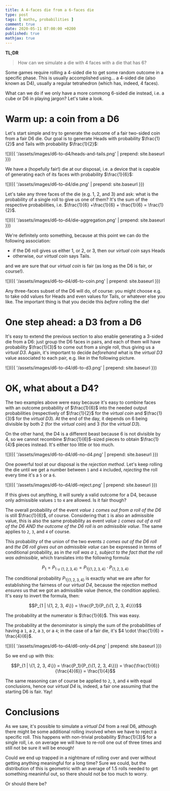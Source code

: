 ```yaml
---
title: A 4-faces die from a 6-faces die
type: post
tags: [ maths, probabilities ]
comment: true
date: 2020-05-11 07:00:00 +0200
published: true
mathjax: true
---
```


**TL;DR**

> How can we simulate a die with 4 faces with a die that has 6?

Some games require rolling a 4-sided die to get some random outcome in a
specific phase. This is usually accomplished using... a 4-sided die
(also known as D4), usually a regular tetrahedron (which has, indeed, 4
faces).

What can we do if we only have a more commong 6-sided die instead, i.e.
a cube or D6 in playing jargon? Let's take a look.

# Warm up: a coin from a D6

Let's start simple and try to generate the outcome of a fair two-sided
coin from a fair D6 die. Our goal is to generate Heads with probability
$\frac{1}{2}$ and Tails with probability $\frac{1}{2}$:

![]({{ '/assets/images/d6-to-d4/heads-and-tails.png' | prepend: site.baseurl }})

We have a (hopefully fair!) die at our disposal, i.e. a device that is
capable of generating each of its faces with probability $\frac{1}{6}$:

![]({{ '/assets/images/d6-to-d4/die.png' | prepend: site.baseurl }})

Let's take any three faces of the die (e.g. 1, 2, and 3) and ask: what
is the probability of a single roll to give us one of them? It's the sum
of the respective probabilities, i.e. $\frac{1}{6} +\frac{1}{6} +
\frac{1}{6} = \frac{1}{2}$.

![]({{ '/assets/images/d6-to-d4/die-aggregation.png' | prepend: site.baseurl }})

We're definitely onto something, because at this point we can do the
following association:

- if the D6 roll gives us either 1, or 2, or 3, then our *virtual coin*
  says Heads
- otherwise, our *virtual coin* says Tails.

and we are sure that our *virtual coin* is fair (as long as the D6 is
fair, or course!).

![]({{ '/assets/images/d6-to-d4/d6-to-coin.png' | prepend: site.baseurl }})

Any three-faces subset of the D6 will do, of course: you might choose
e.g. to take odd values for Heads and even values for Tails, or whatever
else you like. The important thing is that you decide this *before*
rolling the die!

# One step ahead: a D3 from a D6

It's easy to extend the previous section to also enable generating a
3-sided die from a D6: just group the D6 faces in pairs, and each of
them will have probability $\frac{1}{3}$ to come out from a single roll,
thus giving us a *virtual D3*. Again, it's important to decide
*beforehand* what is the *virtual D3* value associated to each pair,
e.g. like in the following picture.

![]({{ '/assets/images/d6-to-d4/d6-to-d3.png' | prepend: site.baseurl }})


# OK, what about a D4?

The two examples above were easy because it's easy to combine faces with
an outcome probability of $\frac{1}{6}$ into the needed output
probabilities (respectively of $\frac{1}{2}$ for the *virtual coin* and
$\frac{1}{3}$ for the *virtual D3*). At the end of the day, it depends
on $6$ being divisible by both $2$ (for the *virtual coin*) and $3$ (for
the *virtual D3*).

On the other hand, the D4 is a different beast because $6$ is not
divisible by $4$, so we cannot recombine $\frac{1}{6}$-sized pieces to
obtain $\frac{1}{4}$ pieces instead. It's either too little or too much.

![]({{ '/assets/images/d6-to-d4/d6-no-d4.png' | prepend: site.baseurl }})

One powerful tool at our disposal is the *rejection method*. Let's keep
rolling the die until we get a number between `1` and `4` included,
*rejecting* the roll every time it's a `5` or a `6`.

![]({{ '/assets/images/d6-to-d4/d6-reject.png' | prepend: site.baseurl }})

If this gives out anything, it will surely a valid outcome for a D4,
because only admissible values `1` to `4` are allowed. Is it fair
though?

The overall probability of the event *value `1` comes out from a roll of
the D6* is still $\frac{1}{6}$, of course. Considering that `1` is also
an admissible value, this is also the same probability as event *value
`1` comes out of a roll of the D6 AND the outcome of the D6 roll is an
admissible value*. The same applies to `2`, `3`, and `4` of course.

This probability of the union of the two events *`1` comes out of the
D6 roll* and *the D6 roll gives out an admissible value* can be
expressed in terms of conditional probability, as in *the roll was a
`1`, subject to the fact that the roll was admissible*, which translates
into the following formula:

$$P_1 = P_{1 \cup \{1, 2, 3, 4\}} = P_{1 | \{1, 2, 3, 4\}} \cdot P_{\{1, 2, 3, 4\}}$$

The conditional probability $P_{1 | \{1, 2, 3, 4\}}$ is exactly what we
are after for establishing the fairness of our *virtual D4*, because the
rejection method *ensures* us that we got an admissible value (hence,
the condition applies). It's easy to invert the formula, then:

$$P_{1 | \{1, 2, 3, 4\}} = \frac{P_1}{P_{\{1, 2, 3, 4\}}}$$

The probability at the numerator is $\frac{1}{6}$. This was easy.

The probability at the denominator is simply the sum of the
probabilities of having a `1`, a `2`, a `3`, or a `4`; in the case of a
fair die, it's $4 \cdot \frac{1}{6} = \frac{4}{6}$.

![]({{ '/assets/images/d6-to-d4/d6-only-d4.png' | prepend: site.baseurl }})

So we end up with this:

$$P_{1 | \{1, 2, 3, 4\}} = \frac{P_1}{P_{\{1, 2, 3, 4\}}} = \frac{\frac{1}{6}}{\frac{4}{6}} = \frac{1}{4}$$

The same reasoning can of course be applied to `2`, `3`, and `4` with
equal conclusions, hence our *virtual D4* is, indeed, a fair one
assuming that the starting D6 is fair. Yay!

# Conclusions

As we saw, it's possible to simulate a *virtual D4* from a real D6,
although there might be some additional rolling involved when we have to
reject a specific roll. This happens with non-trivial probability
$\frac{1}{3}$ for a single roll, i.e. on average we will have to re-roll
one out of three times and still not be sure it will be enough!

Could we end up trapped in a nightmare of rolling over and over without
getting anything meaningful for a long time? Sure we could, but the
distribution of this is geometric with an average of $1.5$ rolls needed
to get something meaninful out, so there should not be too much to
worry.

Or should there be?
